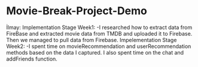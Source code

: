 # Movie-Break-Project-Demo
İlmay:
Implementation Stage Week1: 
-I researched how to extract data from FireBase and extracted movie data from TMDB and uploaded it to Firebase. Then we managed to pull data from Firebase.
Impelementation Stage Week2:
-I spent time on movieRecommendation and userRecommendation methods based on the data I captured. I also spent time on the chat and addFriends function.

